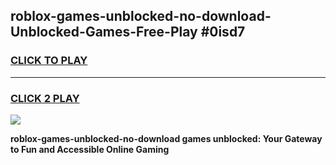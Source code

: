 
## roblox-games-unblocked-no-download-Unblocked-Games-Free-Play #0isd7
<h3>
<a href="https://us.freeplayer.one?title=roblox-games-unblocked-no-download&ref=9M">CLICK TO PLAY</a></h3>
<hr>

<h3>
<a href="https://us.freeplayer.one?title=roblox-games-unblocked-no-download&ref=9M">CLICK 2 PLAY</a>
  
</h3>

<a href="https://us.freeplayer.one?title=roblox-games-unblocked-no-download&ref=9M"><img src="https://clearcache.store/games.png"></a>


**roblox-games-unblocked-no-download games unblocked: Your Gateway to Fun and Accessible Online Gaming**
